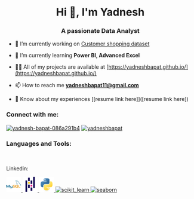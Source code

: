 <h1 align="center">Hi 👋, I'm Yadnesh</h1>
<h3 align="center">A passionate Data Analyst</h3>

- 🔭 I’m currently working on [Customer shopping dataset](https://yadneshbapat.github.io/project3.html)

- 🌱 I’m currently learning **Power BI, Advanced Excel**

- 👨‍💻 All of my projects are available at [https://yadneshbapat.github.io/](https://yadneshbapat.github.io/)

- 📫 How to reach me **yadneshbapat11@gmail.com**

- 📄 Know about my experiences [[resume link here]]([resume link here])

<h3 align="left">Connect with me:</h3>
<p align="left">
<a href="https://linkedin.com/in/yadnesh-bapat-086a291b4" target="blank"><img align="center" src="https://raw.githubusercontent.com/rahuldkjain/github-profile-readme-generator/master/src/images/icons/Social/linked-in-alt.svg" alt="yadnesh-bapat-086a291b4" height="30" width="40" /></a>
<a href="https://kaggle.com/yadneshbapat" target="blank"><img align="center" src="https://raw.githubusercontent.com/rahuldkjain/github-profile-readme-generator/master/src/images/icons/Social/kaggle.svg" alt="yadneshbapat" height="30" width="40" /></a>
</p>

<h3 align="left">Languages and Tools:</h3><br><p>Linkedin:</p>
<p align="left"> <a href="https://www.mysql.com/" target="_blank" rel="noreferrer"> <img src="https://raw.githubusercontent.com/devicons/devicon/master/icons/mysql/mysql-original-wordmark.svg" alt="mysql" width="40" height="40"/> </a> <a href="https://pandas.pydata.org/" target="_blank" rel="noreferrer"> <img src="https://raw.githubusercontent.com/devicons/devicon/2ae2a900d2f041da66e950e4d48052658d850630/icons/pandas/pandas-original.svg" alt="pandas" width="40" height="40"/> </a> <a href="https://www.python.org" target="_blank" rel="noreferrer"> <img src="https://raw.githubusercontent.com/devicons/devicon/master/icons/python/python-original.svg" alt="python" width="40" height="40"/> </a> <a href="https://scikit-learn.org/" target="_blank" rel="noreferrer"> <img src="https://upload.wikimedia.org/wikipedia/commons/0/05/Scikit_learn_logo_small.svg" alt="scikit_learn" width="40" height="40"/> </a> <a href="https://seaborn.pydata.org/" target="_blank" rel="noreferrer"> <img src="https://seaborn.pydata.org/_images/logo-mark-lightbg.svg" alt="seaborn" width="40" height="40"/> </a> </p>
